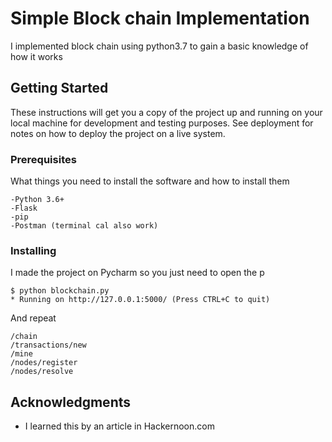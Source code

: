 # Simple Block chain Implementation

I implemented block chain using python3.7 to gain a basic knowledge of how it works

## Getting Started

These instructions will get you a copy of the project up and running on your local machine for development and testing purposes. See deployment for notes on how to deploy the project on a live system.

### Prerequisites

What things you need to install the software and how to install them

```
-Python 3.6+
-Flask
-pip
-Postman (terminal cal also work)
```

### Installing

I made the project on Pycharm so you just need to open the p

```
$ python blockchain.py
* Running on http://127.0.0.1:5000/ (Press CTRL+C to quit)
```

And repeat

```
/chain
/transactions/new
/mine
/nodes/register
/nodes/resolve
```



## Acknowledgments

* I learned this by an article in Hackernoon.com
